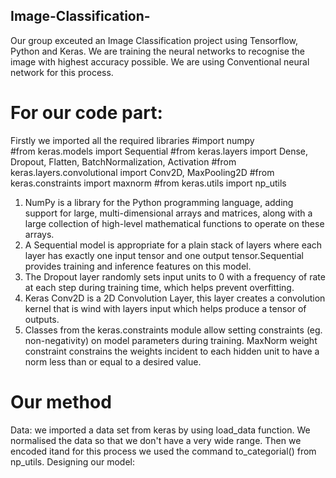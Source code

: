 ## Image-Classification-
Our group exceuted an Image Classification project using Tensorflow, Python and Keras.
We are training the neural networks to recognise the image with highest accuracy possible. We are using Conventional neural network for this process.

# For our code part:
Firstly we imported all the required libraries
#import numpy                                                                     
#from keras.models import Sequential
#from keras.layers import Dense, Dropout, Flatten, BatchNormalization, Activation
#from keras.layers.convolutional import Conv2D, MaxPooling2D
#from keras.constraints import maxnorm
#from keras.utils import np_utils

1. NumPy is a library for the Python programming language, adding support for large, multi-dimensional arrays and matrices, along with a large collection of high-level mathematical functions to operate on these arrays.
2. A Sequential model is appropriate for a plain stack of layers where each layer has exactly one input tensor and one output tensor.Sequential provides training and inference features on this model.
3. The Dropout layer randomly sets input units to 0 with a frequency of rate at each step during training time, which helps prevent overfitting.
4. Keras Conv2D is a 2D Convolution Layer, this layer creates a convolution kernel that is wind with layers input which helps produce a tensor of outputs.
5. Classes from the keras.constraints module allow setting constraints (eg. non-negativity) on model parameters during training. MaxNorm weight constraint constrains the weights incident to each hidden unit to have a norm less than or equal to a desired value.


# Our method
Data: we imported a data set from keras by using load_data function. We normalised the data so that we don't have a very wide range. Then we encoded itand for this process we used the command to_categorial() from np_utils.
Designing our model:
